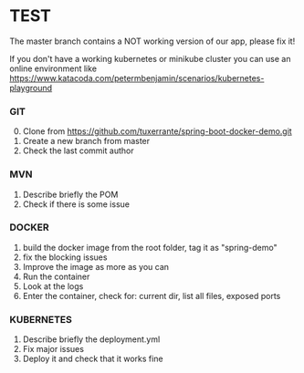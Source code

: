 # TEST 
The master branch contains a NOT working version of our app, please fix it!  

If you don't have a working kubernetes or minikube cluster you can use an online environment like https://www.katacoda.com/petermbenjamin/scenarios/kubernetes-playground

### GIT 
0. Clone from https://github.com/tuxerrante/spring-boot-docker-demo.git
1. Create a new branch from master
2. Check the last commit author

### MVN
1. Describe briefly the POM
2. Check if there is some issue

### DOCKER
1. build the docker image from the root folder, tag it as "spring-demo"
2. fix the blocking issues
3. Improve the image as more as you can
4. Run the container
5. Look at the logs
6. Enter the container, check for: current dir, list all files, exposed ports

### KUBERNETES
1. Describe briefly the deployment.yml
2. Fix major issues
3. Deploy it and check that it works fine